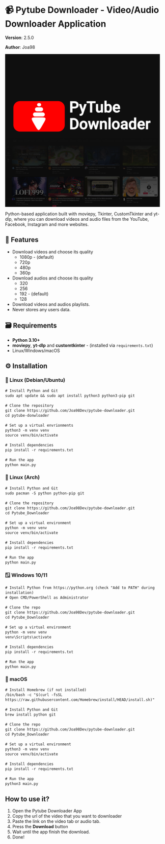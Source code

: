 # 📹 Pytube Downloader - Video/Audio Downloader Application

**Version**: 2.5.0

**Author**: Joa98

<img src="screenshots/Cover.png" align="center"/>


Python-based application built with moviepy, Tkinter, CustomTkinter and yt-dlp, where you can download videos and audio files from the YouTube, Facebook, Instagram and more websites.

## 🚀 Features

* Download videos and choose its quality
    * 1080p - (default)
    * 720p
    * 480p
    * 360p
* Download audios and choose its quality
    * 320
    * 256
    * 192 - (default)
    * 128
* Download videos and audios playlists.
* Never stores any users data.

## 🗃️ Requirements

* **Python 3.10+**
* **moviepy**, **yt-dlp** and **customtkinter** - (installed via `requirements.txt`)
* Linux/Windows/macOS

## ⚙️ Installation

### 🐧 Linux (Debian/Ubuntu)

```
# Install Python and Git
sudo apt update && sudo apt install python3 python3-pip git

# Clone the repository
git clone https://github.com/Joa98Dev/pytube-downloader.git
cd pytube-donwloader

# Set up a virtual envrionments
python3 -m venv venv
source venv/bin/activate

# Install dependencies
pip install -r requirements.txt

# Run the app
python main.py
```

### 🐧 Linux (Arch)

```
# Install Python and Git
sudo pacman -S python python-pip git

# Clone the repository
git clone https://github.com/Joa98Dev/pytube-downloader.git
cd Pytube_Downloader

# Set up a virtual environment
python -m venv venv
source venv/bin/activate

# Install dependencies
pip install -r requirements.txt

# Run the app
python main.py
```

### 🪟 Windows 10/11

```
# Install Python from https://python.org (check "Add to PATH" during installation)
# Open CMD/PowerShell as Administrator

# Clone the repo
git clone https://github.com/Joa98Dev/pytube-downloader.git
cd Pytube_Downloader

# Set up a virtual environment
python -m venv venv
venv\Scripts\activate

# Install dependencies
pip install -r requirements.txt

# Run the app
python main.py
```

### 🍎 macOS

```
# Install Homebrew (if not installed)
/bin/bash -c "$(curl -fsSL https://raw.githubusercontent.com/Homebrew/install/HEAD/install.sh)"

# Install Python and Git
brew install python git

# Clone the repo
git clone https://github.com/Joa98Dev/pytube-downloader.git
cd Pytube_Downloader

# Set up a virtual environment
python3 -m venv venv
source venv/bin/activate

# Install dependencies
pip install -r requirements.txt

# Run the app
python3 main.py
```

## How to use it?

1. Open the Pytube Downloader App
2. Copy the url of the video that you want to downloader
3. Paste the link on the video tab or audio tab.
4. Press the **Download** button
5. Wait until the app finish the download.
6. Done!
